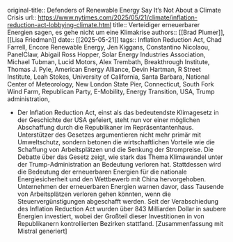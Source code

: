 original-title:: Defenders of Renewable Energy Say It’s Not About a Climate Crisis
url:: https://www.nytimes.com/2025/05/21/climate/inflation-reduction-act-lobbying-climate.html
title:: Verteidiger erneuerbarer Energien sagen, es gehe nicht um eine Klimakrise
authors:: [[Brad Plumer]], [[Lisa Friedman]]
date:: [[2025-05-21]]
tags:: Inflation Reduction Act, Chad Farrell, Encore Renewable Energy, Jen Kiggans, Constantino Nicolaou, PanelClaw, Abigail Ross Hopper, Solar Energy Industries Association, Michael Tubman, Lucid Motors, Alex Trembath, Breakthrough Institute, Thomas J. Pyle, American Energy Alliance, Devin Hartman, R Street Institute, Leah Stokes, University of California, Santa Barbara, National Center of Meteorology, New London State Pier, Connecticut, South Fork Wind Farm, Republican Party, E-Mobility, Energy Transition, USA, Trump administration,

- Der Inflation Reduction Act, einst als das bedeutendste Klimagesetz in der Geschichte der USA gefeiert, steht nun vor einer möglichen Abschaffung durch die Republikaner im Repräsentantenhaus. Unterstützer des Gesetzes argumentieren nicht mehr primär mit Umweltschutz, sondern betonen die wirtschaftlichen Vorteile wie die Schaffung von Arbeitsplätzen und die Senkung der Strompreise. Die Debatte über das Gesetz zeigt, wie stark das Thema Klimawandel unter der Trump-Administration an Bedeutung verloren hat. Stattdessen wird die Bedeutung der erneuerbaren Energien für die nationale Energiesicherheit und den Wettbewerb mit China hervorgehoben. Unternehmen der erneuerbaren Energien warnen davor, dass Tausende von Arbeitsplätzen verloren gehen könnten, wenn die Steuervergünstigungen abgeschafft werden. Seit der Verabschiedung des Inflation Reduction Act wurden über 843 Milliarden Dollar in saubere Energien investiert, wobei der Großteil dieser Investitionen in von Republikanern kontrollierten Bezirken stattfand.
  [Zusammenfassung mit Mistral generiert]